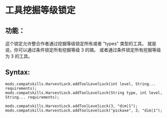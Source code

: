 # 工具挖掘等级锁定

## 功能：
这个锁定允许整合作者通过挖掘等级锁定所有或者 "types" 类型的工具。 就是说，你可以通过条件锁定所有挖掘等级 3 的镐。 或者通过条件锁定所有挖掘等级为 3 的工具。

## Syntax:
```
mods.compatskills.HarvestLock.addToolLevelLock(int level, String... requirements);
mods.compatskills.HarvestLock.addToolLevelLock(String type, int level, String... requirements);

mods.compatskills.HarvestLock.addToolLevelLock(3, "dim|1");
mods.compatskills.HarvestLock.addToolLevelLock("pickaxe", 3, "dim|1");
```